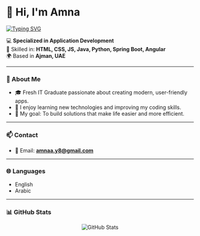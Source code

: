 # 👋 Hi, I'm Amna

[![Typing SVG](https://readme-typing-svg.herokuapp.com?size=22&color=2F80ED&center=true&vCenter=true&width=500&lines=IT+Graduate;Application+Developer;Always+Learning+%26+Improving)](https://git.io/typing-svg)

💻 **Specialized in Application Development**  
🌱 Skilled in: **HTML, CSS, JS, Java, Python, Spring Boot, Angular**  
🌍 Based in **Ajman, UAE**  

---

### 📖 About Me
- 🎓 Fresh IT Graduate passionate about creating modern, user-friendly apps.  
- 🚀 I enjoy learning new technologies and improving my coding skills.  
- 🌟 My goal: To build solutions that make life easier and more efficient.  

---

### 📫 Contact
- 📧 Email: **[amnaa.y8@gmail.com](mailto:amnaa.y8@gmail.com)**  

---

### 🌐 Languages
- English  
- Arabic  

---

### 📊 GitHub Stats
<p align="center">
  <img src="https://github-readme-stats.vercel.app/api?username=amnaay8&show_icons=true&theme=default&hide_border=true&title_color=2F80ED&icon_color=2F80ED" alt="GitHub Stats" />
</p>
